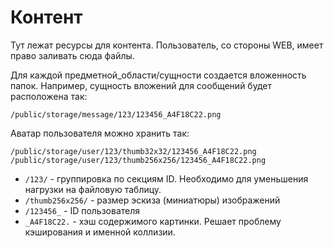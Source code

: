 # Контент

Тут лежат ресурсы для контента.
Пользователь, со стороны WEB, имеет право заливать сюда файлы.

Для каждой предметной_области/сущности создается вложенность папок.
Например, сущность вложений для сообщений будет расположена так:

    /public/storage/message/123/123456_A4F18C22.png

Аватар пользователя можно хранить так:

    /public/storage/user/123/thumb32x32/123456_A4F18C22.png
    /public/storage/user/123/thumb256x256/123456_A4F18C22.png

* `/123/` - группировка по секциям ID. Необходимо для уменьшения нагрузки на файловую таблицу.
* `/thumb256x256/` - размер эскиза (миниатюры) изображений
* `/123456_` - ID пользователя
* `_A4F18C22.` - хэш содержимого картинки. Решает проблему кэширования и именной коллизии.
